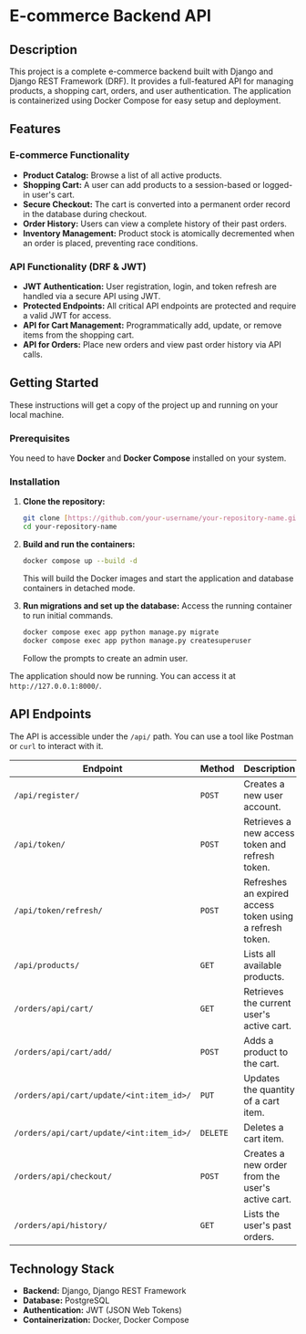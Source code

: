 # E-commerce Backend API

## Description

This project is a complete e-commerce backend built with Django and Django REST Framework (DRF). It provides a full-featured API for managing products, a shopping cart, orders, and user authentication. The application is containerized using Docker Compose for easy setup and deployment.

## Features

### E-commerce Functionality
* **Product Catalog:** Browse a list of all active products.
* **Shopping Cart:** A user can add products to a session-based or logged-in user's cart.
* **Secure Checkout:** The cart is converted into a permanent order record in the database during checkout.
* **Order History:** Users can view a complete history of their past orders.
* **Inventory Management:** Product stock is atomically decremented when an order is placed, preventing race conditions.

### API Functionality (DRF & JWT)
* **JWT Authentication:** User registration, login, and token refresh are handled via a secure API using JWT.
* **Protected Endpoints:** All critical API endpoints are protected and require a valid JWT for access.
* **API for Cart Management:** Programmatically add, update, or remove items from the shopping cart.
* **API for Orders:** Place new orders and view past order history via API calls.

## Getting Started

These instructions will get a copy of the project up and running on your local machine.

### Prerequisites
You need to have **Docker** and **Docker Compose** installed on your system.

### Installation

1.  **Clone the repository:**
    ```bash
    git clone [https://github.com/your-username/your-repository-name.git](https://github.com/your-username/your-repository-name.git)
    cd your-repository-name
    ```

2.  **Build and run the containers:**
    ```bash
    docker compose up --build -d
    ```
    This will build the Docker images and start the application and database containers in detached mode.

3.  **Run migrations and set up the database:**
    Access the running container to run initial commands.
    ```bash
    docker compose exec app python manage.py migrate
    docker compose exec app python manage.py createsuperuser
    ```
    Follow the prompts to create an admin user.

The application should now be running. You can access it at `http://127.0.0.1:8000/`.

## API Endpoints

The API is accessible under the `/api/` path. You can use a tool like Postman or `curl` to interact with it.

| Endpoint                                      | Method | Description                                                               | Permissions      |
| --------------------------------------------- | ------ | ------------------------------------------------------------------------- | ---------------- |
| `/api/register/`                              | `POST` | Creates a new user account.                                               | `AllowAny`       |
| `/api/token/`                                 | `POST` | Retrieves a new access token and refresh token.                           | `AllowAny`       |
| `/api/token/refresh/`                         | `POST` | Refreshes an expired access token using a refresh token.                  | `AllowAny`       |
| `/api/products/`                              | `GET`  | Lists all available products.                                             | `IsAuthenticated`|
| `/orders/api/cart/`                           | `GET`  | Retrieves the current user's active cart.                                 | `IsAuthenticated`|
| `/orders/api/cart/add/`                       | `POST` | Adds a product to the cart.                                               | `IsAuthenticated`|
| `/orders/api/cart/update/<int:item_id>/`      | `PUT`  | Updates the quantity of a cart item.                                      | `IsAuthenticated`|
| `/orders/api/cart/update/<int:item_id>/`      | `DELETE`| Deletes a cart item.                                                      | `IsAuthenticated`|
| `/orders/api/checkout/`                       | `POST` | Creates a new order from the user's active cart.                          | `IsAuthenticated`|
| `/orders/api/history/`                        | `GET`  | Lists the user's past orders.                                             | `IsAuthenticated`|

## Technology Stack

* **Backend:** Django, Django REST Framework
* **Database:** PostgreSQL
* **Authentication:** JWT (JSON Web Tokens)
* **Containerization:** Docker, Docker Compose
